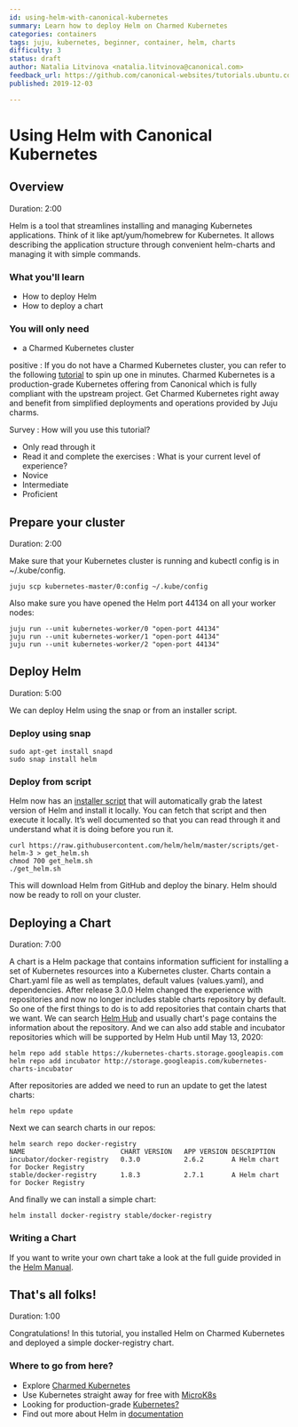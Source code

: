 ```yaml
---
id: using-helm-with-canonical-kubernetes
summary: Learn how to deploy Helm on Charmed Kubernetes
categories: containers
tags: juju, kubernetes, beginner, container, helm, charts
difficulty: 3
status: draft
author: Natalia Litvinova <natalia.litvinova@canonical.com>
feedback_url: https://github.com/canonical-websites/tutorials.ubuntu.com/issues
published: 2019-12-03

---
```

# Using Helm with Canonical Kubernetes

## Overview
Duration: 2:00

Helm is a tool that streamlines installing and managing Kubernetes applications. Think of it like apt/yum/homebrew for Kubernetes. It allows describing the application structure through convenient helm-charts and managing it with simple commands.

### What you'll learn

- How to deploy Helm 
- How to deploy a chart

### You will only need

- a Charmed Kubernetes cluster

positive
: If you do not have a Charmed Kubernetes cluster, you can refer to the following [tutorial](https://tutorials.ubuntu.com/tutorial/get-started-charmed-kubernetes) to spin up one in minutes. Charmed Kubernetes is a production-grade Kubernetes offering from Canonical which is fully compliant with the upstream project. Get Charmed Kubernetes right away and benefit from simplified deployments and operations provided by Juju charms.

Survey
: How will you use this tutorial?
 - Only read through it
 - Read it and complete the exercises
: What is your current level of experience?
 - Novice
 - Intermediate
 - Proficient

## Prepare your cluster
Duration: 2:00

Make sure that your Kubernetes cluster is running and kubectl config is in ~/.kube/config.

`juju scp kubernetes-master/0:config ~/.kube/config`

Also make sure you have opened the Helm port 44134 on all your worker nodes:

```
juju run --unit kubernetes-worker/0 "open-port 44134"
juju run --unit kubernetes-worker/1 "open-port 44134"
juju run --unit kubernetes-worker/2 "open-port 44134"
```

## Deploy Helm
Duration: 5:00

We can deploy Helm using the snap or from an installer script.

### Deploy using snap 

```
sudo apt-get install snapd
sudo snap install helm
```

### Deploy from script

Helm now has an [installer script](https://github.com/helm/helm/blob/master/scripts/get-helm-3) that will automatically grab the latest version of Helm and install it locally. You can fetch that script and then execute it locally. It’s well documented so that you can read through it and understand what it is doing before you run it.

```
curl https://raw.githubusercontent.com/helm/helm/master/scripts/get-helm-3 > get_helm.sh
chmod 700 get_helm.sh
./get_helm.sh
```

This will download Helm from GitHub and deploy the binary. Helm should now be ready to roll on your cluster.

## Deploying a Chart
Duration: 7:00

A chart is a Helm package that contains information sufficient for installing a set of Kubernetes resources into a Kubernetes cluster. Charts contain a Chart.yaml file as well as templates, default values (values.yaml), and dependencies.
After release 3.0.0 Helm changed the experience with repositories and now no longer includes stable charts repository by default. 
So one of the first things to do is to add repositories that contain charts that we want. We can search [Helm Hub](https://hub.helm.sh/) and usually chart's page contains the information about the repository.
And we can also add stable and incubator repositories which will be supported by Helm Hub until May 13, 2020:

```
helm repo add stable https://kubernetes-charts.storage.googleapis.com
helm repo add incubator http://storage.googleapis.com/kubernetes-charts-incubator
```

After repositories are added we need to run an update to get the latest charts:

`helm repo update`

Next we can search charts in our repos:

```
helm search repo docker-registry
NAME                     	CHART VERSION	APP VERSION	DESCRIPTION                     
incubator/docker-registry	0.3.0        	2.6.2      	A Helm chart for Docker Registry
stable/docker-registry   	1.8.3        	2.7.1      	A Helm chart for Docker Registry
```

And finally we can install a simple chart:

`helm install docker-registry stable/docker-registry`

### Writing a Chart
If you want to write your own chart take a look at the full guide provided in the [Helm Manual](https://helm.sh/docs/topics/charts/).

## That's all folks!
Duration: 1:00

Congratulations! In this tutorial, you installed Helm on Charmed Kubernetes and deployed a simple docker-registry chart.

### Where to go from here?
- Explore [Charmed Kubernetes](https://jaas.ai/kubernetes)
- Use Kubernetes straight away for free with [MicroK8s](https://microk8s.io)
- Looking for production-grade [Kubernetes?](https://ubuntu.com/kubernetes/contact-us)
- Find out more about Helm in [documentation](https://docs.helm.sh)
